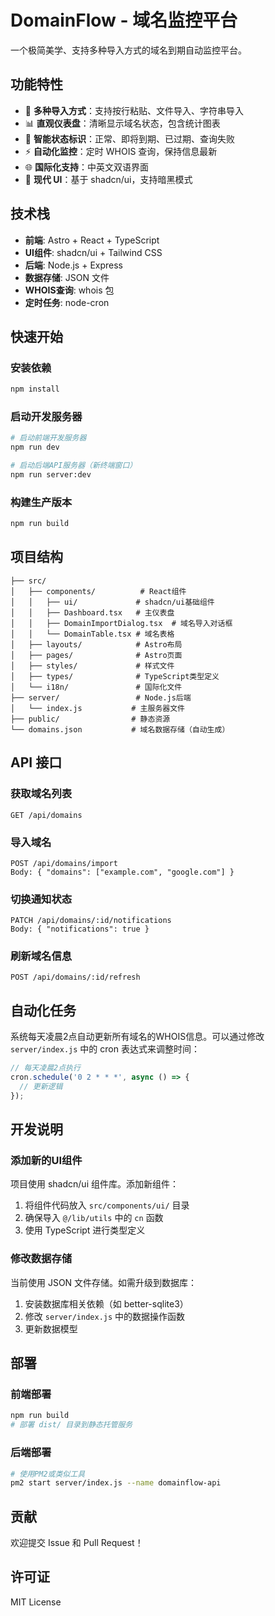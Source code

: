 # DomainFlow - 域名监控平台

一个极简美学、支持多种导入方式的域名到期自动监控平台。

## 功能特性

- 🎯 **多种导入方式**：支持按行粘贴、文件导入、字符串导入
- 📊 **直观仪表盘**：清晰显示域名状态，包含统计图表
- 🔔 **智能状态标识**：正常、即将到期、已过期、查询失败
- ⚡ **自动化监控**：定时 WHOIS 查询，保持信息最新
- 🌐 **国际化支持**：中英文双语界面
- 🎨 **现代 UI**：基于 shadcn/ui，支持暗黑模式

## 技术栈

- **前端**: Astro + React + TypeScript
- **UI组件**: shadcn/ui + Tailwind CSS
- **后端**: Node.js + Express
- **数据存储**: JSON 文件
- **WHOIS查询**: whois 包
- **定时任务**: node-cron

## 快速开始

### 安装依赖

```bash
npm install
```

### 启动开发服务器

```bash
# 启动前端开发服务器
npm run dev

# 启动后端API服务器（新终端窗口）
npm run server:dev
```

### 构建生产版本

```bash
npm run build
```

## 项目结构

```
├── src/
│   ├── components/          # React组件
│   │   ├── ui/             # shadcn/ui基础组件
│   │   ├── Dashboard.tsx   # 主仪表盘
│   │   ├── DomainImportDialog.tsx  # 域名导入对话框
│   │   └── DomainTable.tsx # 域名表格
│   ├── layouts/            # Astro布局
│   ├── pages/              # Astro页面
│   ├── styles/             # 样式文件
│   ├── types/              # TypeScript类型定义
│   └── i18n/               # 国际化文件
├── server/                 # Node.js后端
│   └── index.js           # 主服务器文件
├── public/                # 静态资源
└── domains.json           # 域名数据存储（自动生成）
```

## API 接口

### 获取域名列表
```
GET /api/domains
```

### 导入域名
```
POST /api/domains/import
Body: { "domains": ["example.com", "google.com"] }
```

### 切换通知状态
```
PATCH /api/domains/:id/notifications
Body: { "notifications": true }
```

### 刷新域名信息
```
POST /api/domains/:id/refresh
```

## 自动化任务

系统每天凌晨2点自动更新所有域名的WHOIS信息。可以通过修改 `server/index.js` 中的 cron 表达式来调整时间：

```javascript
// 每天凌晨2点执行
cron.schedule('0 2 * * *', async () => {
  // 更新逻辑
});
```

## 开发说明

### 添加新的UI组件

项目使用 shadcn/ui 组件库。添加新组件：

1. 将组件代码放入 `src/components/ui/` 目录
2. 确保导入 `@/lib/utils` 中的 `cn` 函数
3. 使用 TypeScript 进行类型定义

### 修改数据存储

当前使用 JSON 文件存储。如需升级到数据库：

1. 安装数据库相关依赖（如 better-sqlite3）
2. 修改 `server/index.js` 中的数据操作函数
3. 更新数据模型

## 部署

### 前端部署

```bash
npm run build
# 部署 dist/ 目录到静态托管服务
```

### 后端部署

```bash
# 使用PM2或类似工具
pm2 start server/index.js --name domainflow-api
```

## 贡献

欢迎提交 Issue 和 Pull Request！

## 许可证

MIT License 